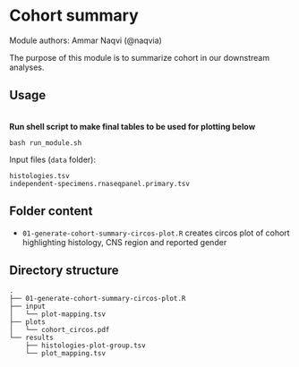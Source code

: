 # Cohort summary

Module authors: Ammar Naqvi (@naqvia)

The purpose of this module is to summarize cohort in our downstream analyses.

## Usage
<br>**Run shell script to make final tables to be used for plotting below**
```
bash run_module.sh
```
Input files (`data` folder):
```
histologies.tsv
independent-specimens.rnaseqpanel.primary.tsv
```

## Folder content
* `01-generate-cohort-summary-circos-plot.R` creates circos plot of cohort highlighting histology, CNS region and reported gender

## Directory structure
```
.
├── 01-generate-cohort-summary-circos-plot.R
├── input
│   └── plot-mapping.tsv
├── plots
│   └── cohort_circos.pdf
└── results
    ├── histologies-plot-group.tsv
    └── plot_mapping.tsv
```
